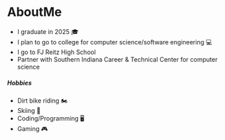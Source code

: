 # AboutMe
- I graduate in 2025 :mortar_board:
- I plan to go to college for computer science/software engineering :computer:
- I go to FJ Reitz High School
- Partner with Southern Indiana Career & Technical Center for computer science
  
##### Hobbies
- Dirt bike riding 🏍️
- Skiing 🎿
- Coding/Programming 🖥️
- Gaming 🎮

